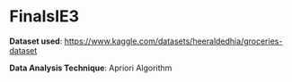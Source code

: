 # FinalsIE3

**Dataset used**:
https://www.kaggle.com/datasets/heeraldedhia/groceries-dataset

**Data Analysis Technique**:
Apriori Algorithm 
